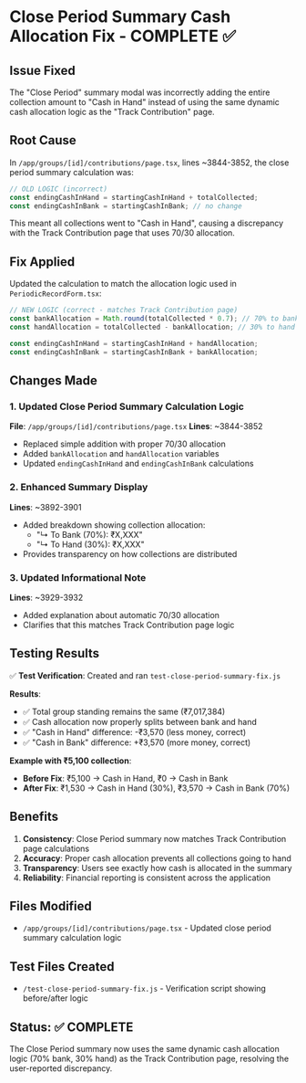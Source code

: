 # Close Period Summary Cash Allocation Fix - COMPLETE ✅

## Issue Fixed
The "Close Period" summary modal was incorrectly adding the entire collection amount to "Cash in Hand" instead of using the same dynamic cash allocation logic as the "Track Contribution" page.

## Root Cause
In `/app/groups/[id]/contributions/page.tsx`, lines ~3844-3852, the close period summary calculation was:
```typescript
// OLD LOGIC (incorrect)
const endingCashInHand = startingCashInHand + totalCollected;
const endingCashInBank = startingCashInBank; // no change
```

This meant all collections went to "Cash in Hand", causing a discrepancy with the Track Contribution page that uses 70/30 allocation.

## Fix Applied
Updated the calculation to match the allocation logic used in `PeriodicRecordForm.tsx`:

```typescript
// NEW LOGIC (correct - matches Track Contribution page)
const bankAllocation = Math.round(totalCollected * 0.7); // 70% to bank
const handAllocation = totalCollected - bankAllocation; // 30% to hand

const endingCashInHand = startingCashInHand + handAllocation;
const endingCashInBank = startingCashInBank + bankAllocation;
```

## Changes Made

### 1. Updated Close Period Summary Calculation Logic
**File**: `/app/groups/[id]/contributions/page.tsx`
**Lines**: ~3844-3852

- Replaced simple addition with proper 70/30 allocation
- Added `bankAllocation` and `handAllocation` variables
- Updated `endingCashInHand` and `endingCashInBank` calculations

### 2. Enhanced Summary Display
**Lines**: ~3892-3901

- Added breakdown showing collection allocation:
  - "↳ To Bank (70%): ₹X,XXX"
  - "↳ To Hand (30%): ₹X,XXX"
- Provides transparency on how collections are distributed

### 3. Updated Informational Note
**Lines**: ~3929-3932

- Added explanation about automatic 70/30 allocation
- Clarifies that this matches Track Contribution page logic

## Testing Results
✅ **Test Verification**: Created and ran `test-close-period-summary-fix.js`

**Results**:
- ✅ Total group standing remains the same (₹7,017,384)
- ✅ Cash allocation now properly splits between bank and hand
- ✅ "Cash in Hand" difference: -₹3,570 (less money, correct)
- ✅ "Cash in Bank" difference: +₹3,570 (more money, correct)

**Example with ₹5,100 collection**:
- **Before Fix**: ₹5,100 → Cash in Hand, ₹0 → Cash in Bank
- **After Fix**: ₹1,530 → Cash in Hand (30%), ₹3,570 → Cash in Bank (70%)

## Benefits
1. **Consistency**: Close Period summary now matches Track Contribution page calculations
2. **Accuracy**: Proper cash allocation prevents all collections going to hand
3. **Transparency**: Users see exactly how cash is allocated in the summary
4. **Reliability**: Financial reporting is consistent across the application

## Files Modified
- `/app/groups/[id]/contributions/page.tsx` - Updated close period summary calculation logic

## Test Files Created  
- `/test-close-period-summary-fix.js` - Verification script showing before/after logic

## Status: ✅ COMPLETE
The Close Period summary now uses the same dynamic cash allocation logic (70% bank, 30% hand) as the Track Contribution page, resolving the user-reported discrepancy.
